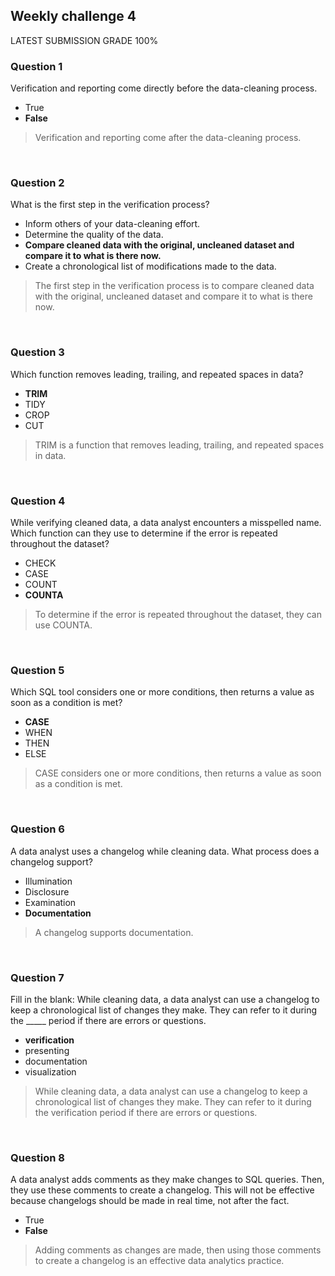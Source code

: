 ## Weekly challenge 4
LATEST SUBMISSION GRADE 100%

### Question 1
Verification and reporting come directly before the data-cleaning process.


* True
* **False**

> Verification and reporting come after the data-cleaning process.

&nbsp;

### Question 2
What is the first step in the verification process?


* Inform others of your data-cleaning effort.
* Determine the quality of the data.
* **Compare cleaned data with the original, uncleaned dataset and compare it to what is there now.**
* Create a chronological list of modifications made to the data.

> The first step in the verification process is to compare cleaned data with the original, uncleaned dataset and compare it to what is there now.

&nbsp;

### Question 3
Which function removes leading, trailing, and repeated spaces in data?

* **TRIM**
* TIDY
* CROP
* CUT

> TRIM is a function that removes leading, trailing, and repeated spaces in data. 

&nbsp;

### Question 4
While verifying cleaned data, a data analyst encounters a misspelled name. Which function can they use to determine if the error is repeated throughout the dataset?

* CHECK
* CASE
* COUNT
* **COUNTA**

> To determine if the error is repeated throughout the dataset, they can use COUNTA.

&nbsp;

### Question 5
Which SQL tool considers one or more conditions, then returns a value as soon as a condition is met?

* **CASE**
* WHEN
* THEN
* ELSE

> CASE considers one or more conditions, then returns a value as soon as a condition is met.

&nbsp;

### Question 6
A data analyst uses a changelog while cleaning data. What process does a changelog support?


* Illumination
* Disclosure
* Examination
* **Documentation**

> A changelog supports documentation.

&nbsp;

### Question 7
Fill in the blank: While cleaning data, a data analyst can use a changelog to keep a chronological list of changes they make. They can refer to it during the _____ period if there are errors or questions.

* **verification**
* presenting
* documentation
* visualization 

> While cleaning data, a data analyst can use a changelog to keep a chronological list of changes they make. They can refer to it during the verification period if there are errors or questions.

&nbsp;

### Question 8
A data analyst adds comments as they make changes to SQL queries. Then, they use these comments to create a changelog. This will not be effective because changelogs should be made in real time, not after the fact.

* True
* **False**

> Adding comments as changes are made, then using those comments to create a changelog is an effective data analytics practice. 
